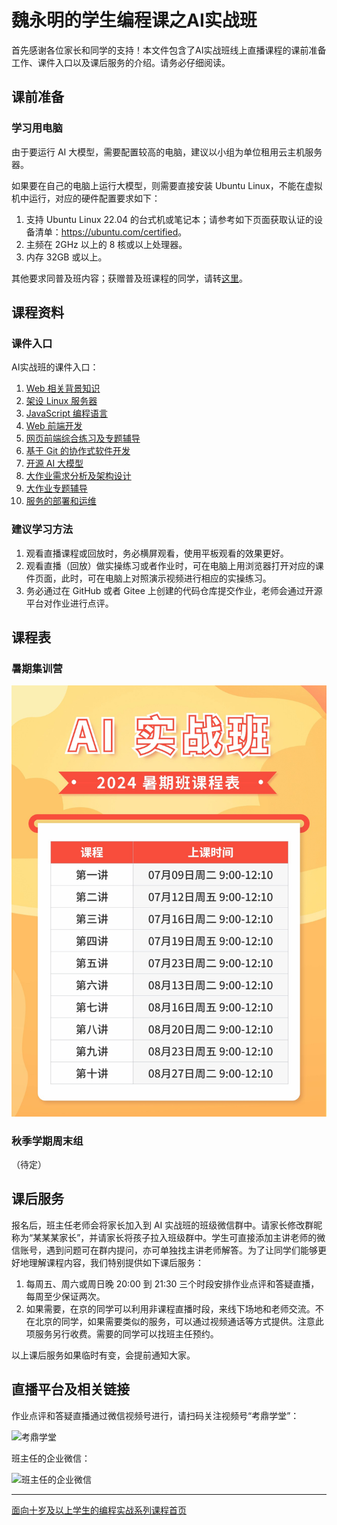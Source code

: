# 魏永明的学生编程课之AI实战班

首先感谢各位家长和同学的支持！本文件包含了AI实战班线上直播课程的课前准备工作、课件入口以及课后服务的介绍。请务必仔细阅读。

## 课前准备

### 学习用电脑

由于要运行 AI 大模型，需要配置较高的电脑，建议以小组为单位租用云主机服务器。

如果要在自己的电脑上运行大模型，则需要直接安装 Ubuntu Linux，不能在虚拟机中运行，对应的硬件配置要求如下：

1. 支持 Ubuntu Linux 22.04 的台式机或笔记本；请参考如下页面获取认证的设备清单：<https://ubuntu.com/certified>。
1. 主频在 2GHz 以上的 8 核或以上处理器。
1. 内存 32GB 或以上。

其他要求同普及班内容；获赠普及班课程的同学，请转[这里](ClassNewbie.md)。

## 课程资料

### 课件入口

AI实战班的课件入口：

1. [Web 相关背景知识](https://courses.fmsoft.cn/plzs/fullstack-basic-of-web.html)
1. [架设 Linux 服务器](https://courses.fmsoft.cn/plzs/fullstack-setting-up-linux-server.html)
1. [JavaScript 编程语言](https://courses.fmsoft.cn/plzs/fullstack-javascript-language.html)
1. [Web 前端开发](https://courses.fmsoft.cn/plzs/fullstack-web-programming.html)
1. [网页前端综合练习及专题辅导](https://courses.fmsoft.cn/plzs/fullstack-web-programming-exercise.html)
1. [基于 Git 的协作式软件开发](https://courses.fmsoft.cn/plzs/fullstack-collaborative-development-based-on-github.html)
1. [开源 AI 大模型](https://courses.fmsoft.cn/plzs/fullstack-open-source-ai-llm.html)
1. [大作业需求分析及架构设计](https://courses.fmsoft.cn/plzs/fullstack-project-design.html)
1. [大作业专题辅导](https://courses.fmsoft.cn/plzs/fullstack-project-coaching.html)
1. [服务的部署和运维](https://courses.fmsoft.cn/plzs/fullstack-deploying-and-operations.html)

### 建议学习方法

1. 观看直播课程或回放时，务必横屏观看，使用平板观看的效果更好。
1. 观看直播（回放）做实操练习或者作业时，可在电脑上用浏览器打开对应的课件页面，此时，可在电脑上对照演示视频进行相应的实操练习。
1. 务必通过在 GitHub 或者 Gitee 上创建的代码仓库提交作业，老师会通过开源平台对作业进行点评。

## 课程表

### 暑期集训营

![AI实战班暑期集训营课程表](assets/schedule-class-fullstack-2024-summer-intensified.jpg)

### 秋季学期周末组

（待定）

## 课后服务

报名后，班主任老师会将家长加入到 AI 实战班的班级微信群中。请家长修改群昵称为“某某某家长”，并请家长将孩子拉入班级群中。学生可直接添加主讲老师的微信账号，遇到问题可在群内提问，亦可单独找主讲老师解答。为了让同学们能够更好地理解课程内容，我们特别提供如下课后服务：

1. 每周五、周六或周日晚 20:00 到 21:30 三个时段安排作业点评和答疑直播，每周至少保证两次。
2. 如果需要，在京的同学可以利用非课程直播时段，来线下场地和老师交流。不在北京的同学，如果需要类似的服务，可以通过视频通话等方式提供。注意此项服务另行收费。需要的同学可以找班主任预约。

以上课后服务如果临时有变，会提前通知大家。

## 直播平台及相关链接

作业点评和答疑直播通过微信视频号进行，请扫码关注视频号“考鼎学堂”：

![考鼎学堂](https://courses.fmsoft.cn/plzs/assets/qrcode-wechat-channel-weiym.png)

班主任的企业微信：

![班主任的企业微信](https://courses.fmsoft.cn/plzs/assets/qrcode-wechat-enterprise-lee.png)

---

[面向十岁及以上学生的编程实战系列课程首页](README.md)
